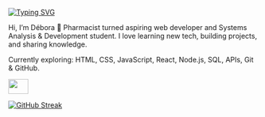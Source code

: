 [![Typing SVG](https://readme-typing-svg.herokuapp.com?font=Bebas+Neue&size=25&duration=4000&pause=1000&color=7C0649E3&background=000000F8&center=true&vCenter=true&width=435&lines=Web+Developer+VS+Former+Pharmacist)](https://git.io/typing-svg)

Hi, I’m Débora 👋
Pharmacist turned aspiring web developer and Systems Analysis & Development student. I love learning new tech, building projects, and sharing knowledge.

Currently exploring: HTML, CSS, JavaScript, React, Node.js, SQL, APIs, Git & GitHub.

<a href="[seu link](https://www.linkedin.com/in/d%C3%A9bora-arruda-26781b287/)" target="blank"><img align="center" src="https://cdn.jsdelivr.net/npm/simple-icons@3.0.1/icons/linkedin.svg" alt="" height="30" width="40" /></a>

[![GitHub Streak](https://github-readme-streak-stats.herokuapp.com?user=deborarruda-web-developer&theme=radical)](https://git.io/streak-stats)

